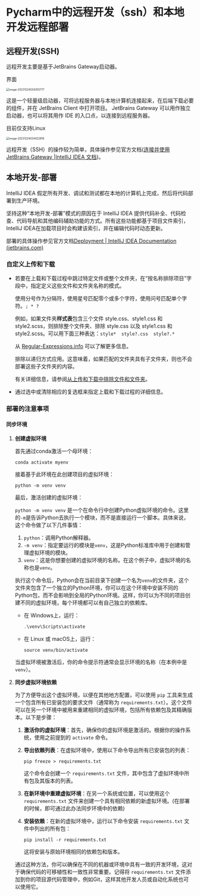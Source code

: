 # Pycharm中的远程开发（ssh）和本地开发远程部署

## 远程开发(SSH)

远程开发主要是基于JetBrains Gateway启动器。

界面

<img src="http://sy0316.oss-cn-hangzhou.aliyuncs.com/img/image-20231224034355777.png" alt="image-20231224034355777" style="zoom: 50%;" />

这是一个轻量级启动器，可将远程服务器与本地计算机连接起来，在后端下载必要的组件，并在 JetBrains Client 中打开项目。 JetBrains Gateway 可以用作独立启动器，也可以将其用作 IDE 的入口点，以连接到远程服务器。

目前仅支持Linux

<img src="http://sy0316.oss-cn-hangzhou.aliyuncs.com/img/image-20231224034422818.png" alt="image-20231224034422818" style="zoom:50%;" />

远程开发（SSH）的操作较为简单，具体操作参见官方文档([连接并使用 JetBrains Gateway |IntelliJ IDEA 文档](https://www.jetbrains.com/help/idea/remote-development-a.html#gateway))。

## 本地开发-部署

IntelliJ IDEA 假定所有开发、调试和测试都在本地的计算机上完成，然后将代码部署到生产环境。

坚持这种“本地开发-部署”模式的原因在于 IntelliJ IDEA 提供代码补全、代码检查、代码导航和其他编码辅助功能的方式。所有这些功能都基于项目文件索引，IntelliJ IDEA在加载项目时会构建该索引，并在编辑代码时动态更新。

部署的具体操作参见官方文档[Deployment | IntelliJ IDEA Documentation (jetbrains.com)](https://www.jetbrains.com/help/idea/deploying-applications.html)

### 自定义上传和下载

- 若要在上载和下载过程中跳过特定文件或整个文件夹，在“按名称排除项目”字段中，指定定义这些文件和文件夹名称的模式。

  使用分号作为分隔符，使用星号匹配零个或多个字符，使用问号匹配单个字符。`; * ?`

  例如，如果文件夹**样式表**包含三个文件 style.css、style1.css 和 style2.scss，则排除整个文件夹、排除 style.css 以及 style1.css 和 style2.scss。可以用下面三种表达：`style*  style?.css  style?.*`

  从 [Regular-Expressions.info](https://www.regular-expressions.info/quickstart.html) 可以了解更多信息。

  排除以递归方式应用。这意味着，如果匹配的文件夹具有子文件夹，则也不会部署这些子文件夹的内容。

  有关详细信息，请参阅[从上传和下载中排除文件和文件夹](https://www.jetbrains.com/help/idea/excluding-files-and-folders-from-deployment.html)。

- 通过选中或清除相应的复选框来指定上载和下载过程的详细信息。

### 部署的注意事项

#### 同步环境

1. **创建虚拟环境**

   首先通过conda激活一个母环境：

   ```shell
   conda activate myenv
   ```

   接着基于此环境在此创建项目的虚拟环境：

   ```shell
   python -m venv venv
   ```

   最后，激活创建的虚拟环境：

   `python -m venv venv` 是一个在命令行中创建Python虚拟环境的命令。这里的`-m`是告诉Python去执行一个模块，而不是直接运行一个脚本。具体来说，这个命令做了以下几件事情：

   1. `python`：调用Python解释器。
   2. `-m venv`：指定要运行的模块是`venv`，这是Python标准库中用于创建和管理虚拟环境的模块。
   3. `venv`：这是你想要创建的虚拟环境的名称。在这个例子中，虚拟环境的名称也是`venv`。

   执行这个命令后，Python会在当前目录下创建一个名为`venv`的文件夹，这个文件夹包含了一个独立的Python环境，你可以在这个环境中安装不同的Python包，而不会影响到全局的Python环境。这样，你可以为不同的项目创建不同的虚拟环境，每个环境都可以有自己独立的依赖库。

   - 在 Windows上，运行：

     ```powershell
     .\venv\Scripts\activate
     ```

   - 在 Linux 或 macOS上，运行：

     ```shell
     source venv/bin/activate
     ```

   当虚拟环境被激活后，你的命令提示符通常会显示环境的名称（在本例中是 `venv`）。

   

2. **同步虚拟环境依赖**

   为了方便导出这个虚拟环境，以便在其他地方配置，可以使用 `pip` 工具来生成一个包含所有已安装包的要求文件（通常称为 `requirements.txt`）。这个文件可以在另一个环境中被用来重建相同的虚拟环境，包括所有依赖包及其精确版本。以下是步骤：

   1. **激活你的虚拟环境**：首先，确保你的虚拟环境是激活的。根据你的操作系统，使用之前提到的 `activate` 命令。

   2. **导出依赖列表**：在虚拟环境中，使用以下命令导出所有已安装包的列表：

      ```shell
      pip freeze > requirements.txt
      ```

      这个命令会创建一个 `requirements.txt` 文件，其中包含了虚拟环境中所有包及其版本的列表。

   3. **在新环境中重建虚拟环境**：在另一个系统或位置，可以使用这个 `requirements.txt` 文件来创建一个具有相同依赖的新虚拟环境。(在部署的时候，即可通过此办法同步环境中的依赖)

   4. **安装依赖**：在新的虚拟环境中，运行以下命令安装 `requirements.txt` 文件中列出的所有包：

      ```shell
      pip install -r requirements.txt
      ```

      这将安装与原始环境相同的依赖包和版本。
      
      
   
   通过这种方法，你可以确保在不同的机器或环境中具有一致的开发环境，这对于确保代码的可移植性和一致性非常重要。记得将 `requirements.txt` 文件添加到你的项目源代码管理中，例如Git，这样其他开发人员或自动化系统也可以使用它。

